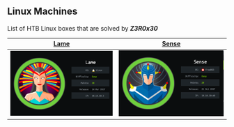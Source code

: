## Linux Machines

List of HTB Linux boxes that are solved by ***Z3R0x30***

| [Lame](Lame_Machine.md)             | [Sense](Sense_Machine.md)   |
| ----------------------------------- | --------------------------- |
| ![Lame](images-lame/cover-lame.png) | ![](images-sense/sense.png) |
